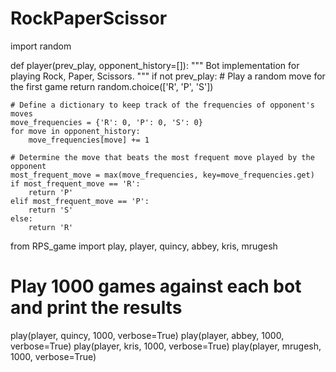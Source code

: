 # RockPaperScissor
import random

def player(prev_play, opponent_history=[]):
    """
    Bot implementation for playing Rock, Paper, Scissors.
    """
    if not prev_play:
        # Play a random move for the first game
        return random.choice(['R', 'P', 'S'])
    
    # Define a dictionary to keep track of the frequencies of opponent's moves
    move_frequencies = {'R': 0, 'P': 0, 'S': 0}
    for move in opponent_history:
        move_frequencies[move] += 1
    
    # Determine the move that beats the most frequent move played by the opponent
    most_frequent_move = max(move_frequencies, key=move_frequencies.get)
    if most_frequent_move == 'R':
        return 'P'
    elif most_frequent_move == 'P':
        return 'S'
    else:
        return 'R'

from RPS_game import play, player, quincy, abbey, kris, mrugesh

# Play 1000 games against each bot and print the results
play(player, quincy, 1000, verbose=True)
play(player, abbey, 1000, verbose=True)
play(player, kris, 1000, verbose=True)
play(player, mrugesh, 1000, verbose=True)
